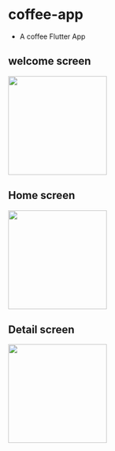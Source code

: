 # coffee-app
+ A coffee Flutter App

## welcome screen  
<img src="https://user-images.githubusercontent.com/60947300/160593421-f41e4415-c09d-482d-a998-22ee946795a6.png" width="200">


## Home screen
<img src="https://user-images.githubusercontent.com/60947300/160593406-88232dcb-106d-4b87-873a-227e2b157bab.png" width="200">

## Detail screen 
 <img src="https://user-images.githubusercontent.com/60947300/160593389-41c5ab29-febb-43c0-abd8-5359a1e28ff4.png" width="200">
 


